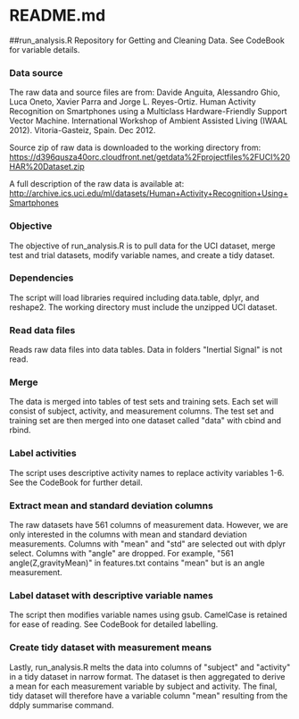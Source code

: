 README.md
=========================


##run_analysis.R
Repository for Getting and Cleaning Data. See CodeBook for variable details.

### Data source
The raw data and source files are from:
Davide Anguita, Alessandro Ghio, Luca Oneto, Xavier Parra and Jorge L. Reyes-Ortiz.
Human Activity Recognition on Smartphones using a Multiclass Hardware-Friendly Support Vector Machine.
International Workshop of Ambient Assisted Living (IWAAL 2012). Vitoria-Gasteiz, Spain. Dec 2012.

Source zip of raw data is downloaded to the working directory from:
https://d396qusza40orc.cloudfront.net/getdata%2Fprojectfiles%2FUCI%20HAR%20Dataset.zip

A full description of the raw data is available at:
http://archive.ics.uci.edu/ml/datasets/Human+Activity+Recognition+Using+Smartphones

### Objective
The objective of run_analysis.R is to pull data for the UCI dataset, merge test and trial datasets, modify variable names, and create a tidy dataset.

### Dependencies
The script will load libraries required including data.table, dplyr, and reshape2. The working directory must include the unzipped UCI dataset.

### Read data files
Reads raw data files into data tables. Data in folders "Inertial Signal" is not read.

### Merge
The data is merged into tables of test sets and training sets. Each set will consist of subject, activity, and measurement columns. The test set and training set are then merged into one dataset called "data" with cbind and rbind.

### Label activities
The script uses descriptive activity names to replace activity variables 1-6. See the CodeBook for further detail.

### Extract mean and standard deviation columns
The raw datasets have 561 columns of measurement data. However, we are only interested in the columns with mean and standard deviation measurements. Columns with "mean" and "std" are selected out with dplyr select. Columns with "angle" are dropped. For example, "561 angle(Z,gravityMean)" in features.txt contains "mean" but is an angle measurement.

### Label dataset with descriptive variable names
The script then modifies variable names using gsub. CamelCase is retained for ease of reading. See CodeBook for detailed labelling.
 
### Create tidy dataset with measurement means
Lastly, run_analysis.R melts the data into columns of "subject" and "activity" in a tidy dataset in narrow format. The dataset is then aggregated to derive a mean for each measurement variable by subject and activity. The final, tidy dataset will therefore have a variable column "mean" resulting from the ddply summarise command.
